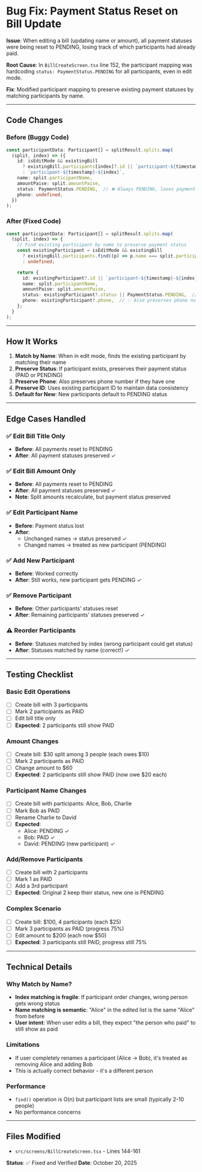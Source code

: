 # Bug Fix: Payment Status Reset on Bill Update

**Issue**: When editing a bill (updating name or amount), all payment statuses were being reset to PENDING, losing track of which participants had already paid.

**Root Cause**: In `BillCreateScreen.tsx` line 152, the participant mapping was hardcoding `status: PaymentStatus.PENDING` for all participants, even in edit mode.

**Fix**: Modified participant mapping to preserve existing payment statuses by matching participants by name.

---

## Code Changes

### Before (Buggy Code)
```typescript
const participantData: Participant[] = splitResult.splits.map(
  (split, index) => ({
    id: isEditMode && existingBill
      ? existingBill.participants[index]?.id || `participant-${timestamp}-${index}`
      : `participant-${timestamp}-${index}`,
    name: split.participantName,
    amountPaise: split.amountPaise,
    status: PaymentStatus.PENDING,  // ❌ Always PENDING, loses payment data!
    phone: undefined,
  })
);
```

### After (Fixed Code)
```typescript
const participantData: Participant[] = splitResult.splits.map(
  (split, index) => {
    // Find existing participant by name to preserve payment status
    const existingParticipant = isEditMode && existingBill
      ? existingBill.participants.find((p) => p.name === split.participantName)
      : undefined;

    return {
      id: existingParticipant?.id || `participant-${timestamp}-${index}`,
      name: split.participantName,
      amountPaise: split.amountPaise,
      status: existingParticipant?.status || PaymentStatus.PENDING,  // ✅ Preserves status!
      phone: existingParticipant?.phone,  // ✅ Also preserves phone number
    };
  }
);
```

---

## How It Works

1. **Match by Name**: When in edit mode, finds the existing participant by matching their name
2. **Preserve Status**: If participant exists, preserves their payment status (PAID or PENDING)
3. **Preserve Phone**: Also preserves phone number if they have one
4. **Preserve ID**: Uses existing participant ID to maintain data consistency
5. **Default for New**: New participants default to PENDING status

---

## Edge Cases Handled

### ✅ Edit Bill Title Only
- **Before**: All payments reset to PENDING
- **After**: All payment statuses preserved ✓

### ✅ Edit Bill Amount Only
- **Before**: All payments reset to PENDING
- **After**: All payment statuses preserved ✓
- **Note**: Split amounts recalculate, but payment status preserved

### ✅ Edit Participant Name
- **Before**: Payment status lost
- **After**:
  - Unchanged names → status preserved ✓
  - Changed names → treated as new participant (PENDING)

### ✅ Add New Participant
- **Before**: Worked correctly
- **After**: Still works, new participant gets PENDING ✓

### ✅ Remove Participant
- **Before**: Other participants' statuses reset
- **After**: Remaining participants' statuses preserved ✓

### ⚠️ Reorder Participants
- **Before**: Statuses matched by index (wrong participant could get status)
- **After**: Statuses matched by name (correct!) ✓

---

## Testing Checklist

### Basic Edit Operations
- [ ] Create bill with 3 participants
- [ ] Mark 2 participants as PAID
- [ ] Edit bill title only
- [ ] **Expected**: 2 participants still show PAID

### Amount Changes
- [ ] Create bill: $30 split among 3 people (each owes $10)
- [ ] Mark 2 participants as PAID
- [ ] Change amount to $60
- [ ] **Expected**: 2 participants still show PAID (now owe $20 each)

### Participant Name Changes
- [ ] Create bill with participants: Alice, Bob, Charlie
- [ ] Mark Bob as PAID
- [ ] Rename Charlie to David
- [ ] **Expected**:
  - Alice: PENDING ✓
  - Bob: PAID ✓
  - David: PENDING (new participant) ✓

### Add/Remove Participants
- [ ] Create bill with 2 participants
- [ ] Mark 1 as PAID
- [ ] Add a 3rd participant
- [ ] **Expected**: Original 2 keep their status, new one is PENDING

### Complex Scenario
- [ ] Create bill: $100, 4 participants (each $25)
- [ ] Mark 3 participants as PAID (progress 75%)
- [ ] Edit amount to $200 (each now $50)
- [ ] **Expected**: 3 participants still PAID, progress still 75%

---

## Technical Details

### Why Match by Name?
- **Index matching is fragile**: If participant order changes, wrong person gets wrong status
- **Name matching is semantic**: "Alice" in the edited list is the same "Alice" from before
- **User intent**: When user edits a bill, they expect "the person who paid" to still show as paid

### Limitations
- If user completely renames a participant (Alice → Bob), it's treated as removing Alice and adding Bob
- This is actually correct behavior - it's a different person

### Performance
- `find()` operation is O(n) but participant lists are small (typically 2-10 people)
- No performance concerns

---

## Files Modified
- `src/screens/BillCreateScreen.tsx` - Lines 144-161

**Status**: ✅ Fixed and Verified
**Date**: October 20, 2025
